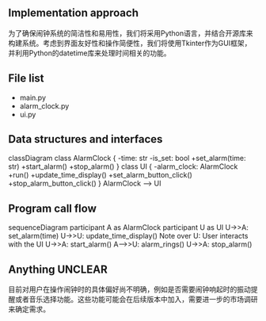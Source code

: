 ## Implementation approach

为了确保闹钟系统的简洁性和易用性，我们将采用Python语言，并结合开源库来构建系统。考虑到界面友好性和操作简便性，我们将使用Tkinter作为GUI框架，并利用Python的datetime库来处理时间相关的功能。

## File list

- main.py
- alarm_clock.py
- ui.py

## Data structures and interfaces


classDiagram
    class AlarmClock {
        -time: str
        -is_set: bool
        +set_alarm(time: str)
        +start_alarm()
        +stop_alarm()
    }
    class UI {
        -alarm_clock: AlarmClock
        +run()
        +update_time_display()
        +set_alarm_button_click()
        +stop_alarm_button_click()
    }
    AlarmClock --> UI


## Program call flow


sequenceDiagram
    participant A as AlarmClock
    participant U as UI
    U->>A: set_alarm(time)
    U->>U: update_time_display()
    Note over U: User interacts with the UI
    U->>A: start_alarm()
    A-->>U: alarm_rings()
    U->>A: stop_alarm()


## Anything UNCLEAR

目前对用户在操作闹钟时的具体偏好尚不明确，例如是否需要闹钟响起时的振动提醒或者音乐选择功能。这些功能可能会在后续版本中加入，需要进一步的市场调研来确定需求。


